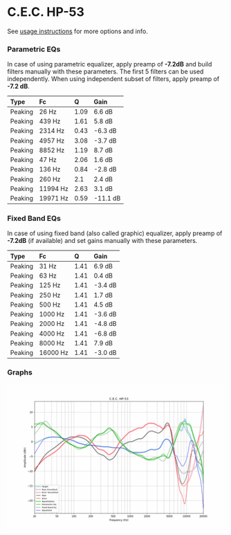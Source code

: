 # C.E.C. HP-53
See [usage instructions](https://github.com/jaakkopasanen/AutoEq#usage) for more options and info.

### Parametric EQs
In case of using parametric equalizer, apply preamp of **-7.2dB** and build filters manually
with these parameters. The first 5 filters can be used independently.
When using independent subset of filters, apply preamp of **-7.2 dB**.

| Type    | Fc       |    Q | Gain     |
|:--------|:---------|:-----|:---------|
| Peaking | 26 Hz    | 1.09 | 6.6 dB   |
| Peaking | 439 Hz   | 1.61 | 5.8 dB   |
| Peaking | 2314 Hz  | 0.43 | -6.3 dB  |
| Peaking | 4957 Hz  | 3.08 | -3.7 dB  |
| Peaking | 8852 Hz  | 1.19 | 8.7 dB   |
| Peaking | 47 Hz    | 2.06 | 1.6 dB   |
| Peaking | 136 Hz   | 0.84 | -2.8 dB  |
| Peaking | 260 Hz   | 2.1  | 2.4 dB   |
| Peaking | 11994 Hz | 2.63 | 3.1 dB   |
| Peaking | 19971 Hz | 0.59 | -11.1 dB |

### Fixed Band EQs
In case of using fixed band (also called graphic) equalizer, apply preamp of **-7.2dB**
(if available) and set gains manually with these parameters.

| Type    | Fc       |    Q | Gain    |
|:--------|:---------|:-----|:--------|
| Peaking | 31 Hz    | 1.41 | 6.9 dB  |
| Peaking | 63 Hz    | 1.41 | 0.4 dB  |
| Peaking | 125 Hz   | 1.41 | -3.4 dB |
| Peaking | 250 Hz   | 1.41 | 1.7 dB  |
| Peaking | 500 Hz   | 1.41 | 4.5 dB  |
| Peaking | 1000 Hz  | 1.41 | -3.6 dB |
| Peaking | 2000 Hz  | 1.41 | -4.8 dB |
| Peaking | 4000 Hz  | 1.41 | -6.8 dB |
| Peaking | 8000 Hz  | 1.41 | 7.9 dB  |
| Peaking | 16000 Hz | 1.41 | -3.0 dB |

### Graphs
![](./C.E.C.%20HP-53.png)